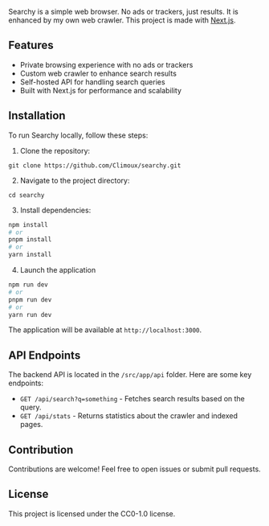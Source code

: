 Searchy is a simple web browser. No ads or trackers, just results. It is enhanced by my own web crawler.
This project is made with [Next.js](https://nextjs.org).

## Features

- Private browsing experience with no ads or trackers
- Custom web crawler to enhance search results
- Self-hosted API for handling search queries
- Built with Next.js for performance and scalability

## Installation

To run Searchy locally, follow these steps:

1. Clone the repository:

```git clone https://github.com/Climoux/searchy.git```

2. Navigate to the project directory:

```cd searchy```

3. Install dependencies:

```sh
npm install
# or
pnpm install
# or
yarn install
```

4. Launch the application

```sh
npm run dev
# or
pnpm run dev
# or
yarn run dev
```

The application will be available at `http://localhost:3000`.

## API Endpoints

The backend API is located in the `/src/app/api` folder. Here are some key endpoints:

- `GET /api/search?q=something` - Fetches search results based on the query.
- `GET /api/stats` - Returns statistics about the crawler and indexed pages.

## Contribution

Contributions are welcome! Feel free to open issues or submit pull requests.

## License

This project is licensed under the CC0-1.0 license.

